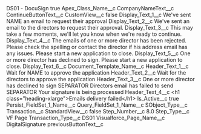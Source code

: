 <?xml version="1.0" encoding="UTF-8"?>
<CustomMetadata xmlns="http://soap.sforce.com/2006/04/metadata" xmlns:xsi="http://www.w3.org/2001/XMLSchema-instance" xmlns:xsd="http://www.w3.org/2001/XMLSchema">
    <label>DS01 - DocuSign</label>
    <protected>true</protected>
    <values>
        <field>Apex_Class_Name__c</field>
        <value xsi:nil="true"/>
    </values>
    <values>
        <field>CompanyNameText__c</field>
        <value xsi:nil="true"/>
    </values>
    <values>
        <field>ContinueButtonText__c</field>
        <value xsi:nil="true"/>
    </values>
    <values>
        <field>CustomView__c</field>
        <value xsi:type="xsd:boolean">false</value>
    </values>
    <values>
        <field>Display_Text_1__c</field>
        <value xsi:type="xsd:string">We&apos;ve sent NAME an email to request their approval</value>
    </values>
    <values>
        <field>Display_Text_2__c</field>
        <value xsi:type="xsd:string">We&apos;ve sent an email to the directors to request their approval.</value>
    </values>
    <values>
        <field>Display_Text_3__c</field>
        <value xsi:type="xsd:string">This may take a few moments, we&apos;ll let you know when we&apos;re ready to continue.</value>
    </values>
    <values>
        <field>Display_Text_4__c</field>
        <value xsi:type="xsd:string">The emails of one or more director has been rejected. Please check the spelling or contact the director if his address email has any issues. Please start a new application to close.</value>
    </values>
    <values>
        <field>Display_Text_5__c</field>
        <value xsi:type="xsd:string">One or more director has declined to sign. Please start a new application to close.</value>
    </values>
    <values>
        <field>Display_Text_6__c</field>
        <value xsi:nil="true"/>
    </values>
    <values>
        <field>Document_Template_Name__c</field>
        <value xsi:nil="true"/>
    </values>
    <values>
        <field>Header_Text_1__c</field>
        <value xsi:type="xsd:string">Wait for NAME to approve the application</value>
    </values>
    <values>
        <field>Header_Text_2__c</field>
        <value xsi:type="xsd:string">Wait for the directors to approve the application</value>
    </values>
    <values>
        <field>Header_Text_3__c</field>
        <value xsi:type="xsd:string">One or more director has declined to sign SEPARATOR Directors email has failed to send SEPARATOR Your signature is being processed</value>
    </values>
    <values>
        <field>Header_Text_4__c</field>
        <value xsi:type="xsd:string">&lt;h1 class=&quot;heading-xlarge&quot;&gt;Emails delivery failed&lt;/h1&gt;</value>
    </values>
    <values>
        <field>Is_Active__c</field>
        <value xsi:type="xsd:boolean">true</value>
    </values>
    <values>
        <field>Persist_FieldSet_1_Name__c</field>
        <value xsi:nil="true"/>
    </values>
    <values>
        <field>Query_FieldSet_1_Name__c</field>
        <value xsi:nil="true"/>
    </values>
    <values>
        <field>SObject_Type__c</field>
        <value xsi:type="xsd:string">Transaction__c</value>
    </values>
    <values>
        <field>StandardView__c</field>
        <value xsi:type="xsd:boolean">false</value>
    </values>
    <values>
        <field>Step_Number__c</field>
        <value xsi:type="xsd:double">8.0</value>
    </values>
    <values>
        <field>Step_Type__c</field>
        <value xsi:type="xsd:string">VF Page</value>
    </values>
    <values>
        <field>Transaction_Type__c</field>
        <value xsi:type="xsd:string">DS01</value>
    </values>
    <values>
        <field>Visualforce_Page_Name__c</field>
        <value xsi:type="xsd:string">DigitalSignature</value>
    </values>
    <values>
        <field>previousButtonText__c</field>
        <value xsi:nil="true"/>
    </values>
</CustomMetadata>
